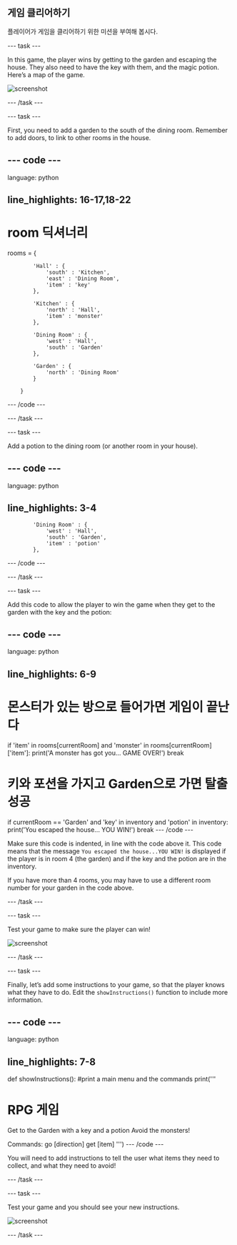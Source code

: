 ## 게임 클리어하기

플레이어가 게임을 클리어하기 위한 미션을 부여해 봅시다.

\--- task \---

In this game, the player wins by getting to the garden and escaping the house. They also need to have the key with them, and the magic potion. Here’s a map of the game.

![screenshot](images/rpg-final-map.png)

\--- /task \---

\--- task \---

First, you need to add a garden to the south of the dining room. Remember to add doors, to link to other rooms in the house.

## \--- code \---

language: python

## line_highlights: 16-17,18-22

# room 딕셔너리

rooms = {

            'Hall' : {
                'south' : 'Kitchen',
                'east' : 'Dining Room',
                'item' : 'key'
            },
    
            'Kitchen' : {
                'north' : 'Hall',
                'item' : 'monster'
            },
    
            'Dining Room' : {
                'west' : 'Hall',
                'south' : 'Garden'
            },
    
            'Garden' : {
                'north' : 'Dining Room'
            }
    
        }
    

\--- /code \---

\--- /task \---

\--- task \---

Add a potion to the dining room (or another room in your house).

## \--- code \---

language: python

## line_highlights: 3-4

            'Dining Room' : {
                'west' : 'Hall',
                'south' : 'Garden',
                'item' : 'potion'
            },
    

\--- /code \---

\--- /task \---

\--- task \---

Add this code to allow the player to win the game when they get to the garden with the key and the potion:

## \--- code \---

language: python

## line_highlights: 6-9

# 몬스터가 있는 방으로 들어가면 게임이 끝난다

if 'item' in rooms\[currentRoom] and 'monster' in rooms[currentRoom\]\['item'\]: print('A monster has got you... GAME OVER!') break

# 키와 포션을 가지고 Garden으로 가면 탈출 성공

if currentRoom == 'Garden' and 'key' in inventory and 'potion' in inventory: print('You escaped the house... YOU WIN!') break \--- /code \---

Make sure this code is indented, in line with the code above it. This code means that the message `You escaped the house...YOU WIN!` is displayed if the player is in room 4 (the garden) and if the key and the potion are in the inventory.

If you have more than 4 rooms, you may have to use a different room number for your garden in the code above.

\--- /task \---

\--- task \---

Test your game to make sure the player can win!

![screenshot](images/rpg-win-test.png)

\--- /task \---

\--- task \---

Finally, let’s add some instructions to your game, so that the player knows what they have to do. Edit the `showInstructions()` function to include more information.

## \--- code \---

language: python

## line_highlights: 7-8

def showInstructions(): #print a main menu and the commands print('''

# RPG 게임

Get to the Garden with a key and a potion Avoid the monsters!

Commands: go [direction] get [item] ''') \--- /code \---

You will need to add instructions to tell the user what items they need to collect, and what they need to avoid!

\--- /task \---

\--- task \---

Test your game and you should see your new instructions.

![screenshot](images/rpg-instructions-test.png)

\--- /task \---